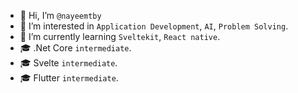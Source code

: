 - 👋 Hi, I’m `@nayeemtby`
- 👀 I’m interested in `Application Development`, `AI`, `Problem Solving`.
- 🌱 I’m currently learning `Sveltekit`, `React native`.
- 🎓 .Net Core `intermediate`.
- 🎓 Svelte `intermediate`.
- 🎓 Flutter `intermediate`.


<!--- - 📫 How to reach me ... --->
<!--- - 💞️ I’m looking to collaborate on ... --->

<!---
nayeemtby/nayeemtby is a ✨ special ✨ repository because its `README.md` (this file) appears on your GitHub profile.
You can click the Preview link to take a look at your changes.
--->
